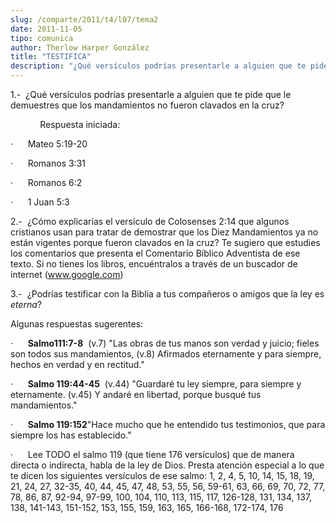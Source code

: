 ```yaml
---
slug: /comparte/2011/t4/l07/tema2
date: 2011-11-05
tipo: comunica
author: Therlow Harper González
title: "TESTIFICA"
description: "¿Qué versículos podrías presentarle a alguien que te pide que le demuestres que  los mandamientos no fueron clavados en la cruz?"
---
```


1.-  ¿Qué versículos podrías presentarle a alguien que te pide que le demuestres que los mandamientos no fueron clavados en la cruz?

            Respuesta iniciada:

·      Mateo 5:19-20

·      Romanos 3:31

·      Romanos 6:2

·      1 Juan 5:3

2.-  ¿Cómo explicarías el versículo de Colosenses 2:14 que algunos cristianos usan para tratar de demostrar que los Diez Mandamientos ya no están vigentes porque fueron clavados en la cruz? Te sugiero que estudies los comentarios que presenta el Comentario Bíblico Adventista de ese texto. Si no tienes los libros, encuéntralos a través de un buscador de internet (www.google.com)

3.-  ¿Podrías testificar con la Biblia a tus compañeros o amigos que la ley es _eterna_?

Algunas respuestas sugerentes:

·      **Salmo111:7-8**  (v.7) "Las obras de tus manos son verdad y juicio; fieles son todos sus mandamientos, (v.8) Afirmados eternamente y para siempre, hechos en verdad y en rectitud."

·      **Salmo 119:44-45**  (v.44) "Guardaré tu ley siempre, para siempre y eternamente. (v.45) Y andaré en libertad, porque busqué tus mandamientos."

·      **Salmo 119:152**"Hace mucho que he entendido tus testimonios, que para siempre los has establecido."

·      Lee TODO el salmo 119 (que tiene 176 versículos) que de manera directa o indirecta, habla de la ley de Dios. Presta atención especial a lo que te dicen los siguientes versículos de ese salmo: 1, 2, 4, 5, 10, 14, 15, 18, 19, 21, 24, 27, 32-35, 40, 44, 45, 47, 48, 53, 55, 56, 59-61, 63, 66, 69, 70, 72, 77, 78, 86, 87, 92-94, 97-99, 100, 104, 110, 113, 115, 117, 126-128, 131, 134, 137, 138, 141-143, 151-152, 153, 155, 159, 163, 165, 166-168, 172-174, 176
